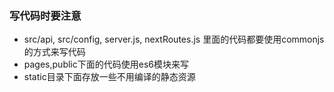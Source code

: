 ###  写代码时要注意

* src/api, src/config, server.js, nextRoutes.js 里面的代码都要使用commonjs的方式来写代码
* pages,public下面的代码使用es6模块来写
* static目录下面存放一些不用编译的静态资源
